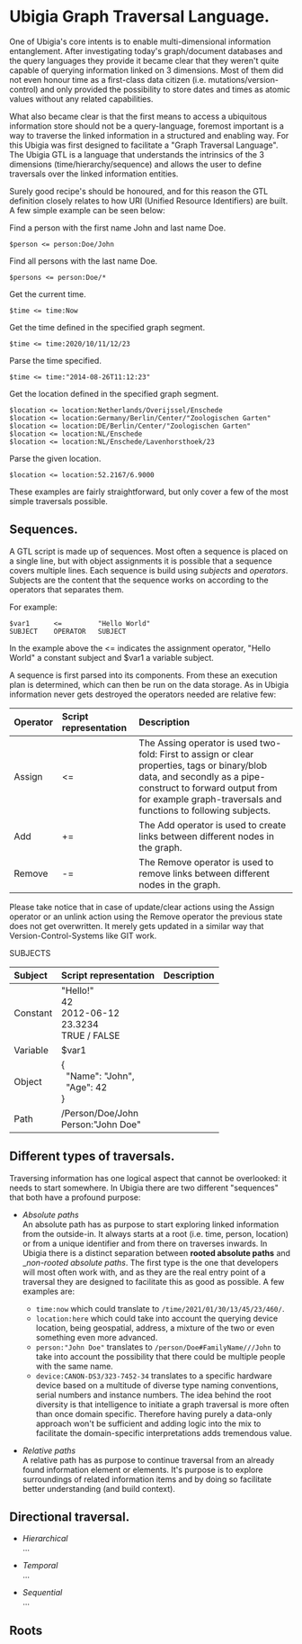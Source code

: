 # Ubigia Graph Traversal Language.

One of Ubigia's core intents is to enable multi-dimensional information entanglement.
After investigating today's graph/document databases and the query languages they provide it became clear that they weren't quite capable of querying information linked on 3 dimensions.
Most of them did not even honour time as a first-class data citizen (i.e. mutations/version-control) and only provided the possibility to store dates and times as atomic values without any related capabilities.

What also became clear is that the first means to access a ubiquitous information store should not be a query-language, foremost important is a way to traverse the linked information in a structured and enabling way.
For this Ubigia was first designed to facilitate a "Graph Traversal Language". The Ubigia GTL is a language that understands the intrinsics of the 3 dimensions (time/hierarchy/sequence) and allows the user to define traversals over the linked information entities.

Surely good recipe's should be honoured, and for this reason the GTL definition closely relates to how URI (Unified Resource Identifiers) are built.
A few simple example can be seen below:

Find a person with the first name John and last name Doe.
```gtl
$person <= person:Doe/John
```

Find all persons with the last name Doe.
```gtl
$persons <= person:Doe/*
```

Get the current time.
```gtl
$time <= time:Now
```

Get the time defined in the specified graph segment.
```gtl
$time <= time:2020/10/11/12/23
```

Parse the time specified.
```gtl
$time <= time:"2014-08-26T11:12:23"
```

Get the location defined in the specified graph segment.
```gtl
$location <= location:Netherlands/Overijssel/Enschede
$location <= location:Germany/Berlin/Center/"Zoologischen Garten"
$location <= location:DE/Berlin/Center/"Zoologischen Garten"
$location <= location:NL/Enschede
$location <= location:NL/Enschede/Lavenhorsthoek/23
```

Parse the given location.
```gtl
$location <= location:52.2167/6.9000
```

These examples are fairly straightforward, but only cover a few of the most simple traversals possible.

## Sequences.
A GTL script is made up of sequences. Most often a sequence is placed on a single line, but with object assignments it is possible that a sequence covers multiple lines.
Each sequence is build using _subjects_ and _operators_. Subjects are the content that the sequence works on according to the operators that separates them.

For example:
```
$var1      <=         "Hello World"
SUBJECT    OPERATOR   SUBJECT
```

In the example above the <= indicates the assignment operator, "Hello World" a constant subject and $var1 a variable subject.

A sequence is first parsed into its components. From these an execution plan is determined, which can then be run on the data storage.
As in Ubigia information never gets destroyed the operators needed are relative few:

| Operator   | Script representation | Description   	|
| :---	     | :---                  | :---             |
| Assign     | <=                    | The Assing operator is used two-fold: First to assign or clear properties, tags or binary/blob data, and secondly as a pipe-construct to forward output from for example graph-traversals and functions to following subjects. |
| Add        | +=                    | The Add operator is used to create links between different nodes in the graph. |
| Remove     | -=                    | The Remove operator is used to remove links between different nodes in the graph. |

Please take notice that in case of update/clear actions using the Assign operator or an unlink action using the Remove operator the previous state does not get overwritten. It merely gets updated in a similar way that Version-Control-Systems like GIT work.

SUBJECTS

| Subject       | Script representation                                                     | Description   	|
| :---	        | :---                                                                      | :---            	|
| Constant	    | "Hello!" <br /> 42 <br /> 2012-06-12 <br /> 23.3234 <br /> TRUE / FALSE   |                	|
| Variable	    | $var1                                                                     |               	|
| Object	    | { <br />&nbsp;&nbsp;"Name": "John", <br />&nbsp;&nbsp;"Age": 42 <br />}   |               	|
| Path	        | /Person/Doe/John <br /> Person:"John Doe"                                 |               	|



## Different types of traversals.
Traversing information has one logical aspect that cannot be overlooked: it needs to start somewhere. In Ubigia there are two different "sequences" that both have a profound purpose:

- *Absolute paths*<br/>
  An absolute path has as purpose to start exploring linked information from the outside-in. It always starts at a root (i.e. time, person, location) or from a unique identifier and from there on traverses inwards.
  In Ubigia there is a distinct separation between __rooted absolute paths__ and __non-rooted absolute paths_. The first type is the one that developers will most often work with,
  and as they are the real entry point of a traversal they are designed to facilitate this as good as possible. A few examples are:
  - ``time:now`` which could translate to ``/time/2021/01/30/13/45/23/460/``.
  - ``location:here`` which could take into account the querying device location, being geospatial, address, a mixture of the two or even something even more advanced.
  - ``person:"John Doe"`` translates to ``/person/Doe#FamilyName///John`` to take into account the possibility that there could be multiple people with the same name.
  - ``device:CANON-DS3/323-7452-34`` translates to a specific hardware device based on a multitude of diverse type naming conventions, serial numbers and instance numbers.
    The idea behind the root diversity is that intelligence to initiate a graph traversal is more often than once domain specific. Therefore having purely a data-only approach won't be sufficient and adding logic into the mix to facilitate the domain-specific interpretations adds tremendous value.



- *Relative paths*<br/>
  A relative path has as purpose to continue traversal from an already found information element or elements. It's purpose is to explore surroundings of related information items and by doing so facilitate better understanding (and build context).

## Directional traversal.

- *Hierarchical*<br/>
  ...

- *Temporal*<br/>
  ...

- *Sequential*<br/>
  ...


## Roots



